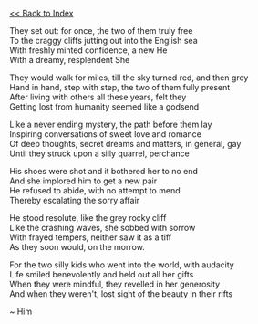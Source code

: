    [<<  Back to Index](index.md)



They set out: for once, the two of them truly free<br/>
To the craggy cliffs jutting out into the English sea<br/>
With freshly minted confidence, a new He<br/>
With a dreamy, resplendent She<br/>

They would walk for miles, till the sky turned red, and then grey<br/>
Hand in hand, step with step, the two of them fully present<br/>
After living with others all these years, felt they<br/>
Getting lost from humanity seemed like a godsend<br/>

Like a never ending mystery, the path before them lay<br/>
Inspiring conversations of sweet love and romance<br/>
Of deep thoughts, secret dreams and matters, in general, gay<br/>
Until they struck upon a silly quarrel, perchance<br/>

His shoes were shot and it bothered her to no end<br/>
And she implored him to get a new pair<br/> 
He refused to abide, with no attempt to mend<br/>
Thereby escalating the sorry affair<br/>

He stood resolute, like the grey rocky cliff<br/>
Like the crashing waves, she sobbed with sorrow<br/>
With frayed tempers, neither saw it as a tiff<br/>
As they soon would, on the morrow.<br/>

For the two silly kids who went into the world, with audacity<br/>
Life smiled benevolently and held out all her gifts<br/>
When they were mindful, they revelled in her generosity<br/>
And when they weren't, lost sight of the beauty in their rifts<br/>

~ Him
